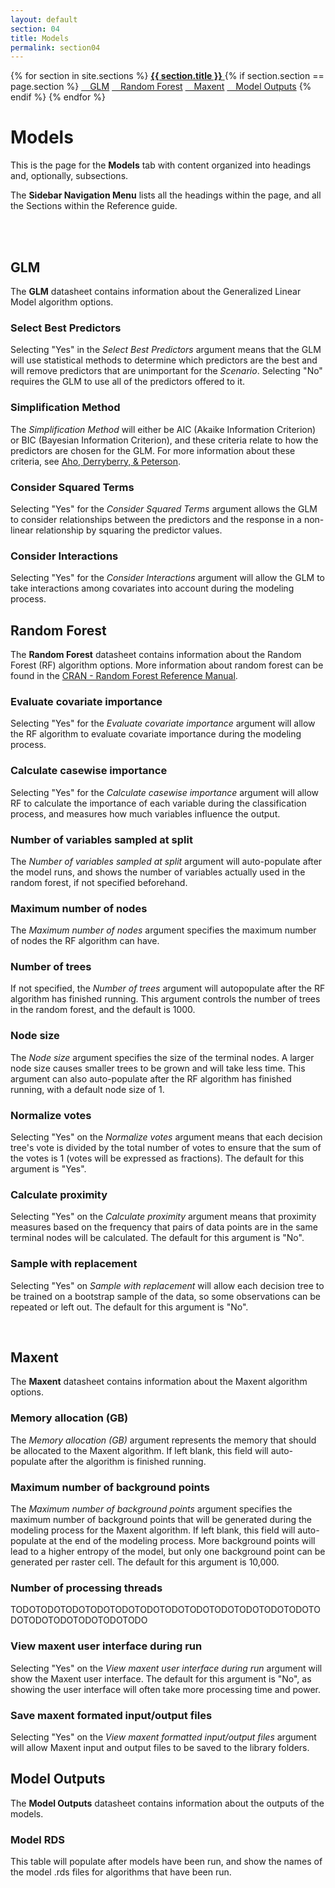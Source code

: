 ```yaml
---
layout: default
section: 04
title: Models
permalink: section04
---
```



<!--- Sidebar Navigation Menu --->
<div class="sidenav">
    {% for section in site.sections %}
        <a href="{{site.baseurl}}{{ section.url }}"> <b>{{ section.title }}</b> </a>
        {% if section.section == page.section %}
            <a href="#heading01"> &emsp;GLM</a>
            <a href="#heading02"> &emsp;Random Forest</a>
            <a href="#heading03"> &emsp;Maxent</a>
            <a href="#heading04"> &emsp;Model Outputs</a>
        {% endif %}
    {% endfor %}
</div>

# **Models**

This is the page for the **Models** tab with content organized into headings and, optionally, subsections.

The **Sidebar Navigation Menu** lists all the headings within the page, and all the Sections within the Reference guide. 

<br>
<br>

<p id="heading01"> <h2>GLM</h2> </p>

The **GLM** datasheet contains information about the Generalized Linear Model algorithm options.

### Select Best Predictors
Selecting "Yes" in the *Select Best Predictors* argument means that the GLM will use statistical methods to determine which predictors are the best and will remove predictors that are unimportant for the *Scenario*. Selecting "No" requires the GLM to use all of the predictors offered to it.
### Simplification Method
The *Simplification Method* will either be AIC (Akaike Information Criterion) or BIC (Bayesian Information Criterion), and these criteria relate to how the predictors are chosen for the GLM. For more information about these criteria, see [Aho, Derryberry, & Peterson](https://doi.org/10.1890/13-1452.1).
### Consider Squared Terms
Selecting "Yes" for the *Consider Squared Terms* argument allows the GLM to consider relationships between the predictors and the response in a non-linear relationship by squaring the predictor values. 
### Consider Interactions
Selecting "Yes" for the *Consider Interactions* argument will allow the GLM to take interactions among covariates into account during the modeling process.
<br>

<p id="heading02"> <h2>Random Forest</h2> </p>

The **Random Forest** datasheet contains information about the Random Forest (RF) algorithm options. More information about random forest can be found in the [CRAN - Random Forest Reference Manual](https://cran.r-project.org/web/packages/randomForest/randomForest.pdf).

### Evaluate covariate importance
Selecting "Yes" for the *Evaluate covariate importance* argument will allow the RF algorithm to evaluate covariate importance during the modeling process. 
### Calculate casewise importance
Selecting "Yes" for the *Calculate casewise importance* argument will allow RF to calculate the importance of each variable during the classification process, and measures how much variables influence the output. 
### Number of variables sampled at split
The *Number of variables sampled at split* argument will auto-populate after the model runs, and shows the number of variables actually used in the random forest, if not specified beforehand.
### Maximum number of nodes
The *Maximum number of nodes* argument specifies the maximum number of nodes the RF algorithm can have.
### Number of trees
If not specified, the *Number of trees* argument will autopopulate after the RF algorithm has finished running. This argument controls the number of trees in the random forest, and the default is 1000.
### Node size
The *Node size* argument specifies the size of the terminal nodes. A larger node size causes smaller trees to be grown and will take less time. This argument can also auto-populate after the RF algorithm has finished running, with a default node size of 1.
### Normalize votes
Selecting "Yes" on the *Normalize votes* argument means that each decision tree's vote is divided by the total number of votes to ensure that the sum of the votes is 1 (votes will be expressed as fractions). The default for this argument is "Yes".
### Calculate proximity
Selecting "Yes" on the *Calculate proximity* argument means that proximity measures based on the frequency that pairs of data points are in the same terminal nodes will be calculated. The default for this argument is "No".
### Sample with replacement
Selecting "Yes" on *Sample with replacement* will allow each decision tree to be trained on a bootstrap sample of the data, so some observations can be repeated or left out. The default for this argument is "No".

<br>
<p id="heading03"> <h2>Maxent</h2> </p>

The **Maxent** datasheet contains information about the Maxent algorithm options.

### Memory allocation (GB)
The *Memory allocation (GB)* argument represents the memory that should be allocated to the Maxent algorithm. If left blank, this field will auto-populate after the algorithm is finished running.
### Maximum number of background points
The *Maximum number of background points* argument specifies the maximum number of background points that will be generated during the modeling process for the Maxent algorithm. If left blank, this field will auto-populate at the end of the modeling process. More background points will lead to a higher entropy of the model, but only one background point can be generated per raster cell. The default for this argument is 10,000. 
### Number of processing threads
TODOTODOTODOTODOTODOTODOTODOTODOTODOTODOTODOTODOTODOTODOTODOTODOTODOTODO
### View maxent user interface during run
Selecting "Yes" on the *View maxent user interface during run* argument will show the Maxent user interface. The default for this argument is "No", as showing the user interface will often take more processing time and power. 
### Save maxent formated input/output files
Selecting "Yes" on the *View maxent formatted input/output files* argument will allow Maxent input and output files to be saved to the library folders. 
<br>

<p id="heading04"> <h2>Model Outputs</h2> </p>

The **Model Outputs** datasheet contains information about the outputs of the models.

### Model RDS
This table will populate after models have been run, and show the names of the model .rds files for algorithms that have been run.
<br>

